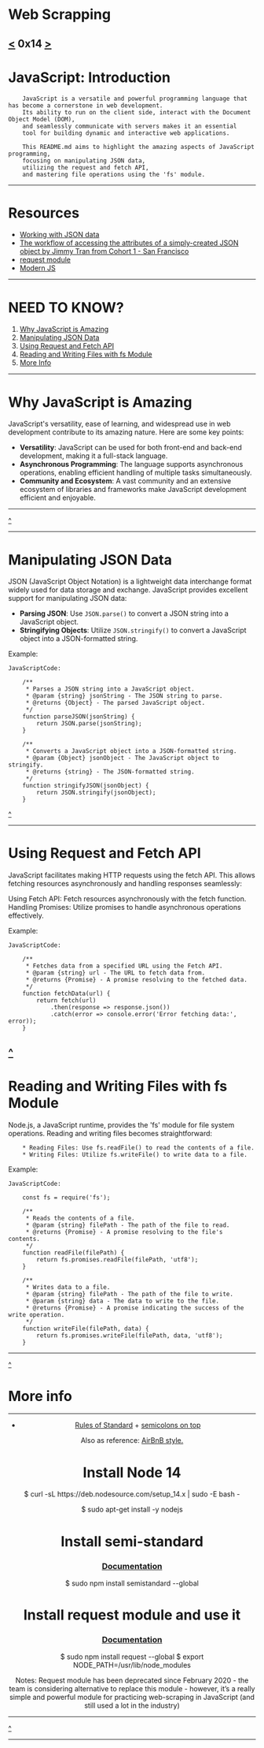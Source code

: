 # Web Scrapping
[<](https://github.com/TheeKingZa/alx-higher_level_programming/blob/master/0x13-javascript_objects_scopes_closures/README.md) 0x14 [>](https://github.com/TheeKingZa/alx-higher_level_programming/tree/master/0x15-javascript-web_jquery/README.md)
---
# JavaScript: Introduction

```
	JavaScript is a versatile and powerful programming language that has become a cornerstone in web development.
	Its ability to run on the client side, interact with the Document Object Model (DOM),
	and seamlessly communicate with servers makes it an essential
	tool for building dynamic and interactive web applications.

	This README.md aims to highlight the amazing aspects of JavaScript programming,
	focusing on manipulating JSON data,
	utilizing the request and fetch API,
	and mastering file operations using the 'fs' module.
```

---

# Resources

* [Working with JSON data](https://developer.mozilla.org/en-US/docs/Learn/JavaScript/Objects/JSON)
* [The workflow of accessing the attributes of a simply-created JSON object by Jimmy Tran from Cohort 1 - San Francisco](https://medium.com/@vietkieutie/the-workflow-of-accessing-the-attributes-of-a-simply-created-json-object-82a5b33e2319)
* [request module](https://github.com/request/request)
* [Modern JS](https://github.com/mbeaudru/modern-js-cheatsheet)

---

# NEED TO KNOW?
1. [Why JavaScript is Amazing](#why-javascript-is-amazing)
2. [Manipulating JSON Data](#manipulating-json-data)
3. [Using Request and Fetch API](#using-request-and-fetch-api)
4. [Reading and Writing Files with fs Module](#reading-and-writing-files-with-fs-module)
5. [More Info](#more-info)

---

# Why JavaScript is Amazing

JavaScript's versatility, ease of learning, and widespread use in web development contribute to its amazing nature. Here are some key points:

- **Versatility**: JavaScript can be used for both front-end and back-end development, making it a full-stack language.
- **Asynchronous Programming**: The language supports asynchronous operations, enabling efficient handling of multiple tasks simultaneously.
- **Community and Ecosystem**: A vast community and an extensive ecosystem of libraries and frameworks make JavaScript development efficient and enjoyable.
---

[^](#need-to-know)

---
# Manipulating JSON Data

JSON (JavaScript Object Notation) is a lightweight data interchange format widely used for data storage and exchange. JavaScript provides excellent support for manipulating JSON data:

- **Parsing JSON**: Use `JSON.parse()` to convert a JSON string into a JavaScript object.
- **Stringifying Objects**: Utilize `JSON.stringify()` to convert a JavaScript object into a JSON-formatted string.

Example:

```
JavaScriptCode:

	/** 
	 * Parses a JSON string into a JavaScript object.
	 * @param {string} jsonString - The JSON string to parse.
	 * @returns {Object} - The parsed JavaScript object.
	 */
	function parseJSON(jsonString) {
	    return JSON.parse(jsonString);
	}

	/** 
	 * Converts a JavaScript object into a JSON-formatted string.
	 * @param {Object} jsonObject - The JavaScript object to stringify.
	 * @returns {string} - The JSON-formatted string.
	 */
	function stringifyJSON(jsonObject) {
	    return JSON.stringify(jsonObject);
	}
```

[^](#need-to-know)

---
# Using Request and Fetch API
JavaScript facilitates making HTTP requests using the fetch API.
This allows fetching resources asynchronously and handling responses seamlessly:

Using Fetch API: Fetch resources asynchronously with the fetch function.
Handling Promises: Utilize promises to handle asynchronous operations effectively.

Example:
```
JavaScriptCode:
	
	/** 
	 * Fetches data from a specified URL using the Fetch API.
	 * @param {string} url - The URL to fetch data from.
	 * @returns {Promise} - A promise resolving to the fetched data.
	 */
	function fetchData(url) {
	    return fetch(url)
	        .then(response => response.json())
	        .catch(error => console.error('Error fetching data:', error));
	}
```

[^](#need-to-know)
---

# Reading and Writing Files with fs Module
Node.js, a JavaScript runtime, provides the 'fs' module for file system operations. Reading and writing files becomes straightforward:
```
	* Reading Files: Use fs.readFile() to read the contents of a file.
	* Writing Files: Utilize fs.writeFile() to write data to a file.
```

Example:
```
JavaScriptCode:

	const fs = require('fs');

	/** 
	 * Reads the contents of a file.
	 * @param {string} filePath - The path of the file to read.
	 * @returns {Promise} - A promise resolving to the file's contents.
	 */
	function readFile(filePath) {
	    return fs.promises.readFile(filePath, 'utf8');
	}

	/** 
	 * Writes data to a file.
	 * @param {string} filePath - The path of the file to write.
	 * @param {string} data - The data to write to the file.
	 * @returns {Promise} - A promise indicating the success of the write operation.
	 */
	function writeFile(filePath, data) {
	    return fs.promises.writeFile(filePath, data, 'utf8');
	}
```
---

[^](#need-to-know)

# More info
---
<div align="center">
<ul>
	<li><a href="https://standardjs.com/rules.html">Rules of Standard</a> + <a href="https://github.com/standard/semistandard">semicolons on top<a/></li>	
</ul>
<p>Also as reference: <a href="https://github.com/airbnb/javascript">AirBnB style.</a></p>

<h1>Install Node 14</h1>
<p>
$ curl -sL https://deb.nodesource.com/setup_14.x | sudo -E bash -
</p>
<p>$ sudo apt-get install -y nodejs
</p>
<h1>Install semi-standard</h1>
<h3><a href="https://github.com/standard/semistandard">Documentation</a></h3>
<p>
$ sudo npm install semistandard --global
</p>
<h1>Install request module and use it</h1>
<h3><a href="https://github.com/request/request">Documentation</a></h3>
<p>
$ sudo npm install request --global
$ export NODE_PATH=/usr/lib/node_modules
</p>

<p>Notes: Request module has been deprecated since February 2020 - the team is considering alternative to replace this module - however, it’s a really simple and powerful module for practicing web-scraping in JavaScript (and still used a lot in the industry)</p>
</div>

---

[^](#need-to-know)

---
